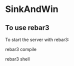 # SinkAndWin

<h2> To use rebar3 </h2>
To start the server with rebar3: 

rebar3 compile

rebar3 shell 
